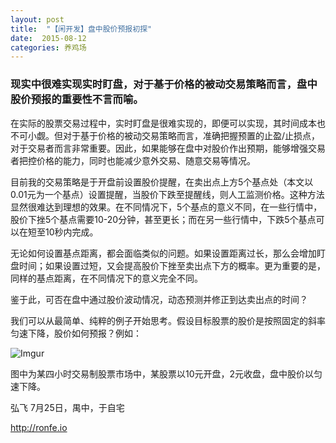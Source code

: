 ```yaml
---
layout: post
title:  "【闲开发】盘中股价预报初探"
date:  2015-08-12
categories: 养鸡场
---
```


### 现实中很难实现实时盯盘，对于基于价格的被动交易策略而言，盘中股价预报的重要性不言而喻。

在实际的股票交易过程中，实时盯盘是很难实现的，即便可以实现，其时间成本也不可小觑。但对于基于价格的被动交易策略而言，准确把握预置的止盈/止损点，对于交易者而言非常重要。因此，如果能够在盘中对股价作出预期，能够增强交易者把控价格的能力，同时也能减少意外交易、随意交易等情况。

目前我的交易策略是于开盘前设置股价提醒，在卖出点上方5个基点处（本文以0.01元为一个基点）设置提醒，当股价下跌至提醒线，则人工监测价格。这种方法显然很难达到理想的效果。在不同情况下，5个基点的意义不同，在一些行情中，股价下挫5个基点需要10-20分钟，甚至更长；而在另一些行情中，下跌5个基点可以在短至10秒内完成。

无论如何设置基点距离，都会面临类似的问题。如果设置距离过长，那么会增加盯盘时间；如果设置过短，又会提高股价下挫至卖出点下方的概率。更为重要的是，同样的基点距离，在不同情况下的意义完全不同。

鉴于此，可否在盘中通过股价波动情况，动态预测并修正到达卖出点的时间？

我们可以从最简单、纯粹的例子开始思考。假设目标股票的股价是按照固定的斜率匀速下降，股价如何预报？例如：

![Imgur](http://i.imgur.com/V5YCo6V.png) 

图中为某四小时交易制股票市场中，某股票以10元开盘，2元收盘，盘中股价以匀速下降。



弘飞  7月25日，禺中，于自宅

http://ronfe.io
